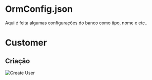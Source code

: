 # OrmConfig.json

Aqui é feita algumas configurações do banco como tipo, nome e etc..

# Customer

## Criação

![Create User](./imgs/CreateUser.png)
